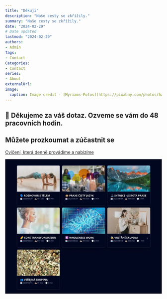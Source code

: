 ```yaml
---
title: "Děkuji"
description: "Naše cesty se zkřížily."
summary: "Naše cesty se zkřížily."
date: "2024-02-29"
# Date updated
lastmod: "2024-02-29"
authors: 
- Admin
Tags: 
- Contact
Categories: 
- Contact
series: 
- About
externalUrl:
image:
  caption: Image credit - [Myriams-Fotos](https://pixabay.com/photos/hands-connectedness-community-4811698/)
---
```


## 🫶 Děkujeme za váš dotaz. Ozveme se vám do 48 pracovních hodin.
    
## Můžete prozkoumat a zúčastnit se

[Cvičení, která denně provádíme a nabízíme](/cs/events/)

[![Praktiky](events.cs.webp)](/en/events/)